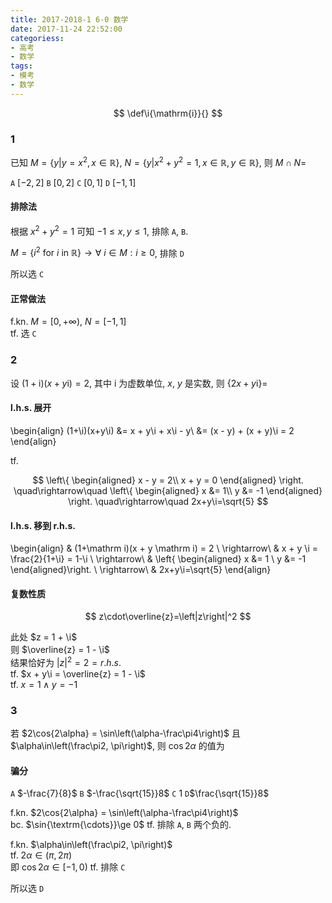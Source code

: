 ```yaml
---
title: 2017-2018-1 6-0 数学
date: 2017-11-24 22:52:00
categoriess:
- 高考
- 数学
tags:
- 模考
- 数学
---
```


$$
\def\i{\mathrm{i}}{}
$$

### 1

已知 $M = \left\{y\middle|y=x^2, x \in \mathbb{R}\right\}$, $N = \left\{y \middle| x^2 + y^2 = 1, x \in \mathbb{R}, y \in \mathbb{R} \right\}$, 则 $M \cap N =$

`A` $[-2, 2]$    `B` $[0, 2]$    `C` $[0, 1]$    `D` $[-1, 1]$

#### 排除法

根据 $x^2 + y^2 = 1$ 可知 $-1 \le x, y \le1$, 排除 `A`, `B`.

$M = \left\{i ^ 2~\textrm{for}~i~\textrm{in}~\mathbb{R} \right\} \rightarrow \forall~i\in M: i \ge 0$, 排除 `D`

所以选 `C`

#### 正常做法

f.kn. $M = [0, +\infty)$, $N = [-1, 1]$\
tf. 选 `C`

### 2

设 $(1+\mathrm i)(x + y \mathrm i) = 2$, 其中 $\mathrm i$ 为虚数单位, $x$, $y$ 是实数, 则 $\left\{2x+y\mathrm i \right\}=$

#### l.h.s. 展开

\begin{align}
(1+\i)(x+y\i) &= x + y\i + x\i - y\\
&= (x - y) + (x + y)\i = 2
\end{align}

tf.

$$
\left\{
\begin{aligned}
    x - y = 2\\
    x + y = 0
\end{aligned}
\right.
\quad\rightarrow\quad
\left\{
\begin{aligned}
    x &= 1\\
    y &= -1
\end{aligned}
\right.
\quad\rightarrow\quad
2x+y\i=\sqrt{5}
$$

#### l.h.s. 移到 r.h.s.

\begin{align}
& (1+\mathrm i)(x + y \mathrm i) = 2 \\
\rightarrow\  & x + y \i = \frac{2}{1+\i} = 1-\i \\
\rightarrow\  & \left\{ \begin{aligned} x &= 1 \\ y &= -1 \end{aligned}\right. \\
\rightarrow\  & 2x+y\i=\sqrt{5}
\end{align}

#### 复数性质

$$
z\cdot\overline{z}=\left|z\right|^2
$$

此处 $z = 1 + \i$ \
则 $\overline{z} = 1 - \i$ \
结果恰好为 $\left|z\right|^2 = 2 = r.h.s.$ \
tf. $x + y\i = \overline{z} = 1 - \i$ \
tf. $x = 1 \wedge y = -1$

### 3

若 $2\cos{2\alpha} = \sin\left(\alpha-\frac\pi4\right)$ 且 $\alpha\in\left(\frac\pi2, \pi\right)$, 则 $\cos{2\alpha}$ 的值为

#### 骗分

`A` $-\frac{7}{8}$    `B` $-\frac{\sqrt{15}}8$    `C` $1$ `D`$\frac{\sqrt{15}}8$

f.kn. $2\cos{2\alpha} = \sin\left(\alpha-\frac\pi4\right)$\
bc. $\sin{\textrm{\cdots}}\ge 0$
tf. 排除 `A`, `B` 两个负的.

f.kn. $\alpha\in\left(\frac\pi2, \pi\right)$\
tf. $2\alpha\in\left(\pi, 2\pi\right)$\
即 $\cos2\alpha\in\left[-1, 0\right)$
tf. 排除 `C`

所以选 `D`